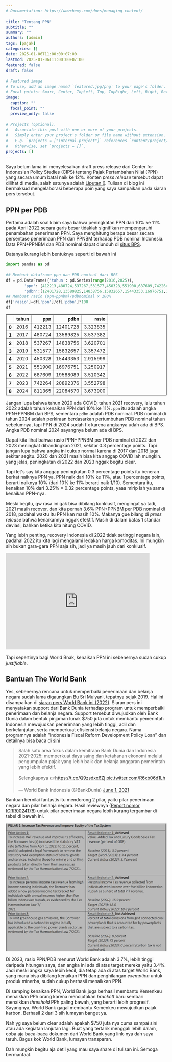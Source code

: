 ```yaml
---
# Documentation: https://wowchemy.com/docs/managing-content/

title: "Tentang PPN"
subtitle: ""
summary: ""
authors: [admin] 
tags: [pajak]
categories: []
date: 2025-01-06T11:00:00+07:00
lastmod: 2025-01-06T11:00:00+07:00
featured: false
draft: false

# Featured image
# To use, add an image named `featured.jpg/png` to your page's folder.
# Focal points: Smart, Center, TopLeft, Top, TopRight, Left, Right, BottomLeft, Bottom, BottomRight.
image:
  caption: ""
  focal_point: ""
  preview_only: false

# Projects (optional).
#   Associate this post with one or more of your projects.
#   Simply enter your project's folder or file name without extension.
#   E.g. `projects = ["internal-project"]` references `content/project/deep-learning/index.md`.
#   Otherwise, set `projects = []`.
projects: []
---
```


Saya belum lama ini menyelesaikan draft press release dari Center for Indonesian Policy Studies (CIPS) tentang Pajak Pertambahan Nilai (PPN) yang secara umum batal naik ke 12%. Konten _press release_ tersebut dapat dilihat di media, salah satunya adalah [Liputan 6](https://www.liputan6.com/bisnis/read/5864084/dongkrak-penerimaan-negara-ekonom-usul-menambah-jumlah-pkp?page=2). Tulisan di blog ini bermaksud mengelaborasi beberapa poin yang saya sampaikan pada siaran pers tersebut.

## PPN per PDB

Pertama adalah soal klaim saya bahwa peningkatan PPN dari 10% ke 11% pada April 2022 secara garis besar tidaklah signifikan mempengaruhi penambahan penerimaan PPN. Saya menghitung berapa besar secara persentase penerimaan PPN dan PPNBM terhadap PDB nominal Indonesia. Data PPN+PPNBM dan PDB nominal dapat diunduh di [situs BPS](https://www.bps.go.id/id/statistics-table/2/MTA3MCMy/realisasi-pendapatan-negara--milyar-rupiah-.html).

Datanya kurang lebih bentuknya seperti di bawah ini


```python
import pandas as pd

## Membuat dataframe ppn dan PDB nominal dari BPS
df = pd.DataFrame({'tahun': pd.Series(range(2016,2025)),
        'ppn': [412213,480724,537267,531577,450328,551900,687609,742264,811365],
        'pdbn':[12401728,13589825,14838756,15832657,15443353,16976751,19588089,20892376,22084570]})
## Membuat rasio (ppn+ppnbm)/pdbnominal x 100%
df['rasio']=df['ppn']/df['pdbn']*100
df

```




<div>
<style scoped>
    .dataframe tbody tr th:only-of-type {
        vertical-align: middle;
    }

    .dataframe tbody tr th {
        vertical-align: top;
    }

    .dataframe thead th {
        text-align: right;
    }
</style>
<table border="1" class="dataframe">
  <thead>
    <tr style="text-align: right;">
      <th></th>
      <th>tahun</th>
      <th>ppn</th>
      <th>pdbn</th>
      <th>rasio</th>
    </tr>
  </thead>
  <tbody>
    <tr>
      <th>0</th>
      <td>2016</td>
      <td>412213</td>
      <td>12401728</td>
      <td>3.323835</td>
    </tr>
    <tr>
      <th>1</th>
      <td>2017</td>
      <td>480724</td>
      <td>13589825</td>
      <td>3.537382</td>
    </tr>
    <tr>
      <th>2</th>
      <td>2018</td>
      <td>537267</td>
      <td>14838756</td>
      <td>3.620701</td>
    </tr>
    <tr>
      <th>3</th>
      <td>2019</td>
      <td>531577</td>
      <td>15832657</td>
      <td>3.357472</td>
    </tr>
    <tr>
      <th>4</th>
      <td>2020</td>
      <td>450328</td>
      <td>15443353</td>
      <td>2.915999</td>
    </tr>
    <tr>
      <th>5</th>
      <td>2021</td>
      <td>551900</td>
      <td>16976751</td>
      <td>3.250917</td>
    </tr>
    <tr>
      <th>6</th>
      <td>2022</td>
      <td>687609</td>
      <td>19588089</td>
      <td>3.510342</td>
    </tr>
    <tr>
      <th>7</th>
      <td>2023</td>
      <td>742264</td>
      <td>20892376</td>
      <td>3.552798</td>
    </tr>
    <tr>
      <th>8</th>
      <td>2024</td>
      <td>811365</td>
      <td>22084570</td>
      <td>3.673900</td>
    </tr>
  </tbody>
</table>
</div>



Jangan lupa bahwa tahun 2020 ada COVID, tahun 2021 recovery, lalu tahun 2022 adalah tahun kenaikan PPN dari 10% ke 11%. `ppn` itu adalah angka PPN+PPNBM dari BPS, sementara `pdbn` adalah PDB nominal. PDB nominal di tahun 2024 adalah perkiraan berdasarkan pertumbuhan PDB nominal tahun sebelumnya, tapi PPN di 2024 sudah fix karena angkanya udah ada di BPS. Angka PDB nominal 2024 sayangnya belum ada di BPS.

Dapat kita lihat bahwa rasio PPN+PPNBM per PDB nominal di 2022 dan 2023 meningkat dibandingkan 2021, sekitar 0.3 percentage points. Tapi jangan lupa bahwa angka ini cukup normal karena di 2017 dan 2018 juga sekitar segitu. 2020 dan 2021 masih bisa kita anggap COVID lah mungkin. yang jelas, peningkatan di 2022 dan 2023 nggak begitu clear.

Tapi let's say kita anggap peningkatan 0.3 percentage points itu beneran berkat naiknya PPN ya. PPN naik dari 10% ke 11%, atau 1 percentage points, berarti naiknya 10% (dari 10% ke 11% berarti naik 1/10). Sementara itu, kenaikan 10% dari 3.25% = 0.32 percentage points, yaaa mirip lah ya sama kenaikan PPN-nya. 

Meski begitu, gw rasa ini gak bisa dibilang konklusif, mengingat ya tadi, 2021 masih recover, dan kita pernah 3.6% PPN+PPNBM per PDB nominal di 2018, padahal waktu itu PPN kan masih 10%. Makanya gue bilang di _press release_ bahwa kenaikannya nggak efektif. Masih di dalam batas 1 standar deviasi, bahkan ketika kita hitung COVID.

Yang lebih penting, recovery Indonesia di 2022 tidak setinggi negara lain, padahal 2022 itu kita lagi mengalami ledakan harga komoditas. Ini mungkin sih bukan gara-gara PPN saja sih, jadi ya masih jauh dari konklusif.

<iframe src="https://data.worldbank.org/share/widget?end=2023&indicators=NY.GDP.MKTP.KD.ZG&locations=ID-MY-PH-VN&start=2016" width='450' height='300' frameBorder='0' scrolling="no" ></iframe>

Tapi sepertinya bagi World Bnak, kenaikan PPN ini sebenernya sudah cukup _justifiable_.

## Bantuan The World Bank
Yes, sebenernya rencana untuk memperbaiki penerimaan dan belanja negara sudah lama digaungkan Bu Sri Mulyani, tepatnya sejak 2019. Hal ini disampaikan di [siaran pers World Bank ini (2022)](https://www.worldbank.org/en/news/press-release/2022/06/24/new-support-will-help-strengthen-indonesia-tax-system-improve-development-spending). Siaran pers ini menyatakan support dari Bank Dunia terhadap program untuk memperbaiki penerimaan dan belanja negara. Support tersebut diwujudkan oleh Bank Dunia dalam bentuk pinjaman lunak \$750 juta untuk membantu pemerintah Indonesia mewujudkan penerimaan yang lebih tinggi, adil dan berkelanjutan, serta memperkuat efisiensi belanja negara. Nama programnya adalah "Indonesia Fiscal Reform Development Policy Loan" dan detailnya bisa baca di [sini](https://projects.worldbank.org/en/projects-operations/project-detail/P177726)

<blockquote class="twitter-tweet"><p lang="in" dir="ltr">Salah satu area fokus dalam kemitraan Bank Dunia dan Indonesia 2021-2025: memperkuat daya saing dan ketahanan ekonomi melalui pengumpulan pajak yang lebih baik dan belanja anggaran pemerintah yang lebih efektif.<br><br>Selengkapnya 👉<a href="https://t.co/Q9zsdxx6Zj">https://t.co/Q9zsdxx6Zj</a> <a href="https://t.co/R6xb06d1Lh">pic.twitter.com/R6xb06d1Lh</a></p>&mdash; World Bank Indonesia (@BankDunia) <a href="https://twitter.com/BankDunia/status/1399614261291368452?ref_src=twsrc%5Etfw">June 1, 2021</a></blockquote> <script async src="https://platform.twitter.com/widgets.js" charset="utf-8"></script> 

Bantuan bernilai fantastis itu mendorong 2 pilar, yaitu pilar penerimaan negara dan pilar belanja negara. Hasil reviewnya ([Report nomor ICRR0024178](https://documents1.worldbank.org/curated/en/099063024233521168/pdf/BOSIB1d7b7faba0131a0c91c259cca12295.pdf)) untuk pilar penerimaan negara lebih kurang tergambar di tabel di bawah ini.

![Hasil program World Bank](image.png)

Di 2023, rasio PPN/PDB menurut World Bank adalah 3.7%, lebih tinggi daripada hitungan saya, dan angka ini ada di atas target mereka yaitu 3.4%. Jadi meski angka saya lebih kecil, dia tetap ada di atas target World Bank, yang mana bisa dibilang kenaikan PPN dan penghilangan _exemption_ untuk produk minerba, sudah cukup berhasil menaikkan PPN.

Di samping kenaikan PPN, World Bank juga berhasil membantu Kemenkeu menaikkan PPh orang karena menciptakan _brackett_ baru sembari menaikkan _threshold_ PPh paling bawah, yang berarti lebih progresif. Sayangnya, World Bank gagal membantu Kemenkeu mewujudkan pajak karbon. Berhasil 2 dari 3 sih lumayan banget ya.

Nah yg saya belum clear adalah apakah \$750 juta nya cuma sampai sini atau ada kegiatan lanjutan lagi. Buat yang tertarik menggali lebih dalam, coba aja baca-baca dokumen dari World Bank yang link-nya dah saya taruh. Bagus kok World Bank, lumayan transparan.

Dah mungkin begitu aja detil yang mau saya share di tulisan ini. Semoga bermanfaat.



